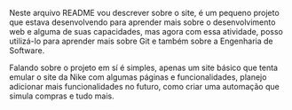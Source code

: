 Neste arquivo README vou descrever sobre o site, é um pequeno projeto que estava desenvolvendo para aprender mais sobre o desenvolvimento web e alguma de suas capacidades, mas agora com essa atividade, posso utilizá-lo para aprender mais sobre Git e também sobre a Engenharia de Software.

Falando sobre o projeto em sí é simples, apenas um site básico que tenta emular o site da Nike com algumas páginas e funcionalidades, planejo adicionar mais funcionalidades no futuro, como criar uma automação que simula compras e tudo mais.